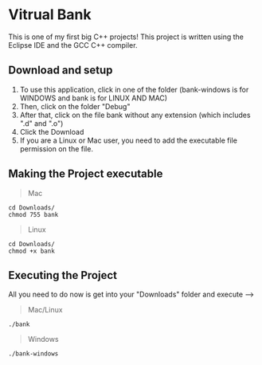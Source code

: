 # Vitrual Bank
This is one of my first big C++ projects! This project is written using the Eclipse IDE and the GCC C++ compiler.
## Download and setup
1. To use this application, click in one of the folder (bank-windows is for WINDOWS and bank is for LINUX AND MAC)
2. Then, click on the folder "Debug"
3. After that, click on the file bank without any extension (which includes ".d" and ".o")
4. Click the Download
5. If you are a Linux or Mac user, you need to add the executable file permission on the file.
## Making the Project executable
> Mac
```
cd Downloads/
chmod 755 bank
```
> Linux
```
cd Downloads/
chmod +x bank
```
## Executing the Project
All you need to do now is get into your "Downloads" folder and execute -->
> Mac/Linux
```
./bank
```
> Windows
```
./bank-windows
```

